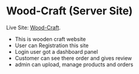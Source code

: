 # Wood-Craft (Server Site)

Live Site: [Wood-Craft](https://craft-mh.web.app/).

- This is wooden craft website
- User can Registration this site
- Login user got a dashboard panel
- Customer can see there order and gives review
- admin can upload, manage products and orders